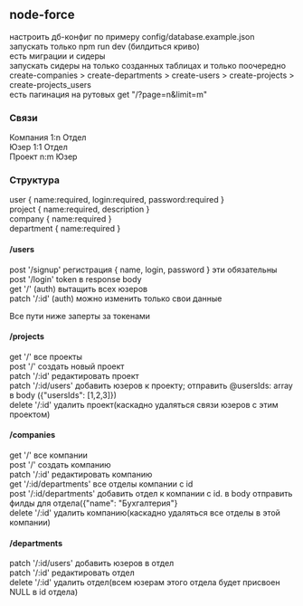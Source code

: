 ## node-force

настроить дб-конфиг по примеру config/database.example.json  
запускать только npm run dev (билдиться криво)  
есть миграции и сидеры  
запускать сидеры на только созданных таблицах и только поочередно create-companies > create-departments > create-users > create-projects > create-projects_users  
есть пагинация на рутовых get "/?page=n&limit=m"  

### Связи  
Компания 1:n Отдел  
Юзер 1:1 Отдел  
Проект n:m Юзер  

### Структура  
user { name:required, login:required, password:required }  
project { name:required, description }  
company { name:required }  
department { name:required }  

#### /users  
post '/signup'  регистрация { name, login, password } эти обязательны   
post '/login'  token в response body  
get '/' (auth)  вытащить всех юзеров  
patch '/:id' (auth)  можно изменить только свои данные  

Все пути ниже заперты за токенами  
#### /projects  
get '/' все проекты  
post '/' создать новый проект  
patch '/:id' редактировать проект  
patch '/:id/users' добавить юзеров к проекту; отправить @usersIds: array в body ({"usersIds": [1,2,3]})  
delete '/:id' удалить проект(каскадно удаляться связи юзеров с этим проектом)  

#### /companies  
get '/' все компании  
post '/' создать компанию  
patch '/:id' редактировать компанию  
get '/:id/departments' все отделы компании с id  
post '/:id/departments' добавить отдел к компании с id. в body отправить филды для отдела({"name": "Бухгалтерия"}  
delete '/:id' удалить компанию(каскадно удаляться все отделы в этой компании)  

#### /departments  
patch '/:id/users' добавить юзеров в отдел  
patch '/:id' редактировать отдел  
delete '/:id' удалить отдел(всем юзерам этого отдела будет присвоен NULL в id отдела)  

